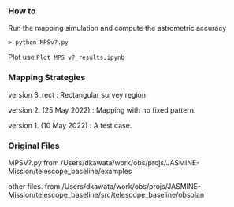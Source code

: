 
### How to

Run the mapping simulation and compute the astrometric accuracy

``` console
> python MPSv?.py
```

Plot use `Plot_MPS_v?_results.ipynb`

### Mapping Strategies

version 3_rect : Rectangular survey region


version 2. (25 May 2022) : Mapping with no fixed pattern. 


version 1. (10 May 2022) : A test case.


### Original Files

MPSV?.py
 from /Users/dkawata/work/obs/projs/JASMINE-Mission/telescope_baseline/examples 


other files.
 from /Users/dkawata/work/obs/projs/JASMINE-Mission/telescope_baseline/src/telescope_baseline/obsplan
